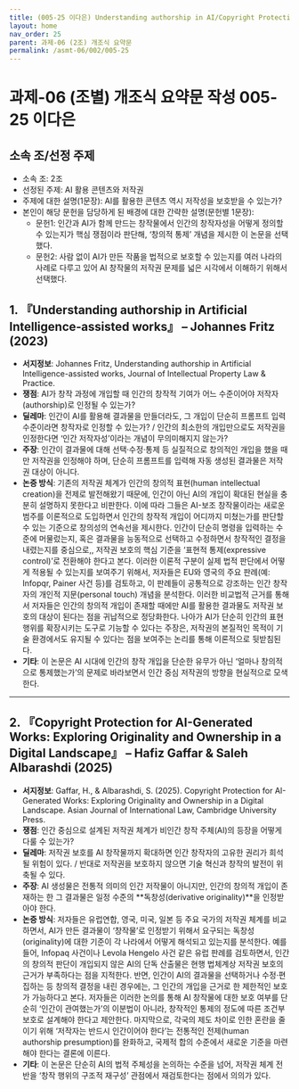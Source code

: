 ```yaml
---
title: (005-25 이다은) Understanding authorship in AI/Copyright Protection for AI
layout: home
nav_order: 25
parent: 과제-06 (2조) 개조식 요약문
permalink: /asmt-06/002/005-25
---
```


# 과제-06 (조별) 개조식 요약문 작성 005-25 이다은

## 소속 조/선정 주제

- 소속 조: 2조
- 선정된 주제: AI 활용 콘텐츠와 저작권
- 주제에 대한 설명(1문장): AI를 활용한 콘텐츠 역시 저작성을 보호받을 수 있는가?
- 본인이 해당 문헌을 담당하게 된 배경에 대한 간략한 설명(문헌별 1문장):  
  - 문헌1: 인간과 AI가 함께 만드는 창작물에서 인간의 창작자성을 어떻게 정의할 수 있는지가 핵심 쟁점이라 판단해, ‘창의적 통제’ 개념을 제시한 이 논문을 선택했다.
  - 문헌2: 사람 없이 AI가 만든 작품을 법적으로 보호할 수 있는지를 여러 나라의 사례로 다루고 있어 AI 창작물의 저작권 문제를 넓은 시각에서 이해하기 위해서 선택했다.

## 1. 『Understanding authorship in Artificial Intelligence‑assisted works』 – Johannes Fritz (2023)

- **서지정보**: Johannes Fritz, Understanding authorship in Artificial Intelligence-assisted works, Journal of Intellectual Property Law & Practice.
- **쟁점**: AI가 창작 과정에 개입할 때 인간의 창작적 기여가 어느 수준이어야 저작자(authorship)로 인정될 수 있는가?
- **딜레마**: 인간이 AI를 활용해 결과물을 만들더라도, 그 개입이 단순히 프롬프트 입력 수준이라면 창작자로 인정할 수 있는가? / 인간의 최소한의 개입만으로도 저작권을 인정한다면 ‘인간 저작자성’이라는 개념이 무의미해지지 않는가?
- **주장**: 인간이 결과물에 대해 선택·수정·통제 등 실질적으로 창의적인 개입을 했을 때만 저작권을 인정해야 하며, 단순히 프롬프트를 입력해 자동 생성된 결과물은 저작권 대상이 아니다.
- **논증 방식**: 기존의 저작권 체계가 인간의 창의적 표현(human intellectual creation)을 전제로 발전해왔기 때문에, 인간이 아닌 AI의 개입이 확대된 현실을 충분히 설명하지 못한다고 비판한다. 이에 따라 그들은 AI-보조 창작물이라는 새로운 범주를 이론적으로 도입하면서 인간의 창작적 개입이 어디까지 미쳤는가를 판단할 수 있는 기준으로 창의성의 연속선을 제시한다. 인간이 단순히 명령을 입력하는 수준에 머물렀는지, 혹은 결과물을 능동적으로 선택하고 수정하면서 창작적인 결정을 내렸는지를 중심으로,, 저작권 보호의 핵심 기준을 ‘표현적 통제(expressive control)’로 전환해야 한다고 본다. 이러한 이론적 구분이 실제 법적 판단에서 어떻게 적용될 수 있는지를 보여주기 위해서, 저자들은 EU와 영국의 주요 판례(예: Infopqr, Painer 사건 등)를 검토하고, 이 판례들이 공통적으로 강조하는 인간 창작자의 개인적 지문(personal touch) 개념을 분석한다. 이러한 비교법적 근거를 통해서 저자들은 인간의 창의적 개입이 존재할 때에만 AI를 활용한 결과물도 저작권 보호의 대상이 된다는 점을 귀납적으로 정당화한다. 나아가 AI가 단순히 인간의 표현 행위를 확장시키는 도구로 기능할 수 있다는 주장은, 저작권의 본질적인 목적이 기술 환경에서도 유지될 수 있다는 점을 보여주는 논리를 통해 이론적으로 뒷받침된다. 
- **기타**: 이 논문은 AI 시대에 인간의 창작 개입을 단순한 유무가 아닌 ‘얼마나 창의적으로 통제했는가’의 문제로 바라보면서 인간 중심 저작권의 방향을 현실적으로 모색한다.

---

## 2. 『Copyright Protection for AI-Generated Works: Exploring Originality and Ownership in a Digital Landscape』 – Hafiz Gaffar & Saleh Albarashdi (2025)

- **서지정보**: Gaffar, H., & Albarashdi, S. (2025). Copyright Protection for AI-Generated Works: Exploring Originality and Ownership in a Digital Landscape. Asian Journal of International Law, Cambridge University Press.
- **쟁점**: 인간 중심으로 설계된 저작권 체계가 비인간 창작 주체(AI)의 등장을 어떻게 다룰 수 있는가?
- **딜레마**: 저작권 보호를 AI 창작물까지 확대하면 인간 창작자의 고유한 권리가 희석될 위험이 있다. / 반대로 저작권을 보호하지 않으면 기술 혁신과 창작의 발전이 위축될 수 있다.
- **주장**: AI 생성물은 전통적 의미의 인간 저작물이 아니지만, 인간의 창의적 개입이 존재하는 한 그 결과물은 일정 수준의 **독창성(derivative originality)**을 인정받아야 한다.  
- **논증 방식**: 저자들은 유럽연합, 영국, 미국, 일본 등 주요 국가의 저작권 체계를 비교하면서, AI가 만든 결과물이 ‘창작물’로 인정받기 위해서 요구되는 독창성(originality)에 대한 기준이 각 나라에서 어떻게 해석되고 있는지를 분석한다. 예를 들어, Infopaq 사건이나 Levola Hengelo 사건 같은 유럽 판례를 검토하면서, 인간의 창의적 판단이 개입되지 않은 AI의 단독 산출물은 현행 법체계상 저작권 보호의 근거가 부족하다는 점을 지적한다. 반면, 인간이 AI의 결과물을 선택하거나 수정·편집하는 등 창의적 결정을 내린 경우에는, 그 인간의 개입을 근거로 한 제한적인 보호가 가능하다고 본다. 저자들은 이러한 논의를 통해 AI 창작물에 대한 보호 여부를 단순히 ‘인간이 관여했는가’의 이분법이 아니라, 창작적인 통제의 정도에 따른 조건부 보호로 설계해야 한다고 제안한다. 마지막으로, 각국의 제도 차이로 인한 혼란을 줄이기 위해 ‘저작자는 반드시 인간이어야 한다’는 전통적인 전제(human authorship presumption)를 완화하고, 국제적 합의 수준에서 새로운 기준을 마련해야 한다는 결론에 이른다.
- **기타**: 이 논문은 단순히 AI의 법적 주체성을 논의하는 수준을 넘어, 저작권 체계 전반을 ‘창작 행위의 구조적 재구성’ 관점에서 재검토한다는 점에서 의의가 있다.